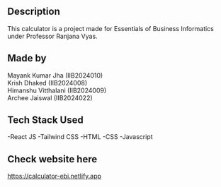 ## Description
This calculator is a project made for Essentials of Business Informatics under Professor Ranjana Vyas.

## Made by
Mayank Kumar Jha (IIB2024010) <br>
Krish Dhaked (IIB2024008) <br>
Himanshu Vitthalani (IIB2024009) <br>
Archee Jaiswal (IIB2024022)

## Tech Stack Used
-React JS
-Tailwind CSS
-HTML
-CSS
-Javascript

## Check website here
https://calculator-ebi.netlify.app
